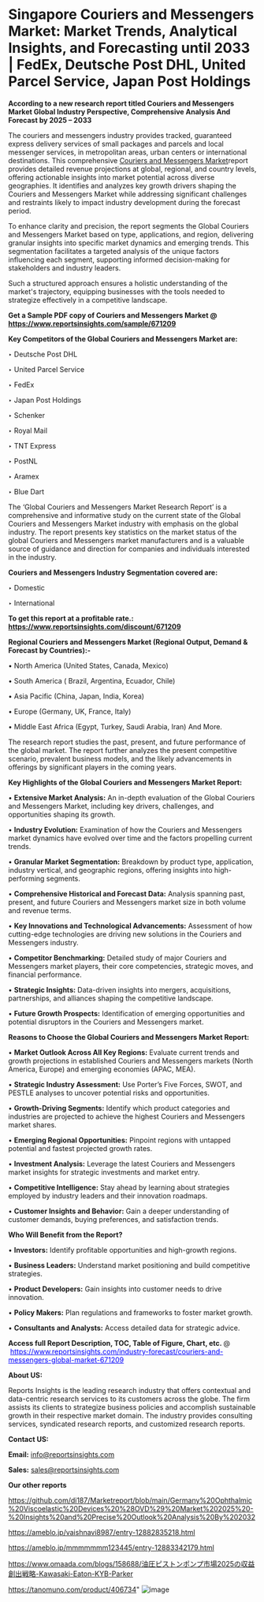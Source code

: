 # Singapore Couriers and Messengers Market: Market Trends, Analytical Insights, and Forecasting until 2033 | FedEx, Deutsche Post DHL, United Parcel Service, Japan Post Holdings

<strong>According to a new research report titled Couriers and Messengers Market Global Industry Perspective, Comprehensive Analysis And Forecast by 2025 – 2033</strong>

The couriers and messengers industry provides tracked, guaranteed express delivery services of small packages and parcels and local messenger services, in metropolitan areas, urban centers or international destinations. This comprehensive <a href=https://www.reportsinsights.com/sample/671209>Couriers and Messengers Market</a>report provides detailed revenue projections at global, regional, and country levels, offering actionable insights into market potential across diverse geographies. It identifies and analyzes key growth drivers shaping the Couriers and Messengers Market while addressing significant challenges and restraints likely to impact industry development during the forecast period.

To enhance clarity and precision, the report segments the Global Couriers and Messengers Market based on type, applications, and region, delivering granular insights into specific market dynamics and emerging trends. This segmentation facilitates a targeted analysis of the unique factors influencing each segment, supporting informed decision-making for stakeholders and industry leaders.

Such a structured approach ensures a holistic understanding of the market's trajectory, equipping businesses with the tools needed to strategize effectively in a competitive landscape.

<strong>Get a Sample PDF copy of Couriers and Messengers Market </strong><strong>@<a href=https://www.reportsinsights.com/sample/671209 style=color:#0000ff;> https://www.reportsinsights.com/sample/671209</a></strong></font>

<strong>Key Competitors of the Global Couriers and Messengers Market are:</strong>

‣ Deutsche Post DHL

‣ United Parcel Service

‣ FedEx

‣ Japan Post Holdings

‣ Schenker

‣ Royal Mail

‣ TNT Express

‣ PostNL

‣ Aramex

‣ Blue Dart

The ‘Global Couriers and Messengers Market Research Report’ is a comprehensive and informative study on the current state of the Global Couriers and Messengers Market industry with emphasis on the global industry. The report presents key statistics on the market status of the global Couriers and Messengers market manufacturers and is a valuable source of guidance and direction for companies and individuals interested in the industry.

<strong>Couriers and Messengers Industry Segmentation covered are:</strong>

‣ Domestic

‣ International

<strong>To get this report at a profitable rate.: <a href=https://www.reportsinsights.com/discount/671209 style=color:#0000ff;>https://www.reportsinsights.com/discount/671209</a></strong></font>

<strong>Regional Couriers and Messengers Market (Regional Output, Demand &amp; Forecast by Countries):-</strong>

• North America (United States, Canada, Mexico)

• South America ( Brazil, Argentina, Ecuador, Chile)

• Asia Pacific (China, Japan, India, Korea)

• Europe (Germany, UK, France, Italy)

• Middle East Africa (Egypt, Turkey, Saudi Arabia, Iran) And More.

The research report studies the past, present, and future performance of the global market. The report further analyzes the present competitive scenario, prevalent business models, and the likely advancements in offerings by significant players in the coming years.

<strong>Key Highlights of the Global Couriers and Messengers Market Report:</strong>

• <strong>Extensive Market Analysis:</strong> An in-depth evaluation of the Global Couriers and Messengers Market, including key drivers, challenges, and opportunities shaping its growth.

• <strong>Industry Evolution:</strong> Examination of how the Couriers and Messengers market dynamics have evolved over time and the factors propelling current trends.

• <strong>Granular Market Segmentation:</strong> Breakdown by product type, application, industry vertical, and geographic regions, offering insights into high-performing segments.

• <strong>Comprehensive Historical and Forecast Data:</strong> Analysis spanning past, present, and future Couriers and Messengers market size in both volume and revenue terms.

• <strong>Key Innovations and Technological Advancements:</strong> Assessment of how cutting-edge technologies are driving new solutions in the Couriers and Messengers industry.

• <strong>Competitor Benchmarking:</strong> Detailed study of major Couriers and Messengers market players, their core competencies, strategic moves, and financial performance.

• <strong>Strategic Insights:</strong> Data-driven insights into mergers, acquisitions, partnerships, and alliances shaping the competitive landscape.

• <strong>Future Growth Prospects:</strong> Identification of emerging opportunities and potential disruptors in the Couriers and Messengers market.

<strong>Reasons to Choose the Global Couriers and Messengers Market Report:</strong>

• <strong>Market Outlook Across All Key Regions:</strong> Evaluate current trends and growth projections in established Couriers and Messengers markets (North America, Europe) and emerging economies (APAC, MEA).

• <strong>Strategic Industry Assessment:</strong> Use Porter’s Five Forces, SWOT, and PESTLE analyses to uncover potential risks and opportunities.

• <strong>Growth-Driving Segments:</strong> Identify which product categories and industries are projected to achieve the highest Couriers and Messengers market shares.

• <strong>Emerging Regional Opportunities:</strong> Pinpoint regions with untapped potential and fastest projected growth rates.

• <strong>Investment Analysis:</strong> Leverage the latest Couriers and Messengers market insights for strategic investments and market entry.

• <strong>Competitive Intelligence:</strong> Stay ahead by learning about strategies employed by industry leaders and their innovation roadmaps.

• <strong>Customer Insights and Behavior:</strong> Gain a deeper understanding of customer demands, buying preferences, and satisfaction trends.

<strong>Who Will Benefit from the Report?</strong>

• <strong>Investors:</strong> Identify profitable opportunities and high-growth regions.

• <strong>Business Leaders:</strong> Understand market positioning and build competitive strategies.

• <strong>Product Developers:</strong> Gain insights into customer needs to drive innovation.

• <strong>Policy Makers:</strong> Plan regulations and frameworks to foster market growth.

• <strong>Consultants and Analysts:</strong> Access detailed data for strategic advice.
</ul>
<strong>Access full Report Description, TOC, Table of Figure, Chart, etc. </strong>@  <a href=https://www.reportsinsights.com/industry-forecast/couriers-and-messengers-global-market-671209 style=color:#0000ff;>https://www.reportsinsights.com/industry-forecast/couriers-and-messengers-global-market-671209</a></font>

<strong><strong>About US</strong>:</strong>

Reports Insights is the leading research industry that offers contextual and data-centric research services to its customers across the globe. The firm assists its clients to strategize business policies and accomplish sustainable growth in their respective market domain. The industry provides consulting services, syndicated research reports, and customized research reports.

<strong>Contact US:</strong>

<p class=""""><b>Email:</b> <a href=mailto:info@reportsinsights.com>info@reportsinsights.com</a></p>
<p class=""""><b>Sales:</b> <a href=mailto:sales@reportsinsights.com>sales@reportsinsights.com</a></p>

<strong>Our other reports</strong>

<a href=https://github.com/di187/Marketreport/blob/main/Germany%20Ophthalmic%20Viscoelastic%20Devices%20%28OVD%29%20Market%202025%20-%20Insights%20and%20Precise%20Outlook%20Analysis%20By%202032>https://github.com/di187/Marketreport/blob/main/Germany%20Ophthalmic%20Viscoelastic%20Devices%20%28OVD%29%20Market%202025%20-%20Insights%20and%20Precise%20Outlook%20Analysis%20By%202032</a>

<a href=https://ameblo.jp/vaishnavi8987/entry-12882835218.html>https://ameblo.jp/vaishnavi8987/entry-12882835218.html</a>

<a href=https://ameblo.jp/mmmmmmm123445/entry-12883342179.html>https://ameblo.jp/mmmmmmm123445/entry-12883342179.html</a>

<a href=https://www.omaada.com/blogs/158688/油圧ピストンポンプ市場2025の収益創出戦略-Kawasaki-Eaton-KYB-Parker>https://www.omaada.com/blogs/158688/油圧ピストンポンプ市場2025の収益創出戦略-Kawasaki-Eaton-KYB-Parker</a>

<a href=https://tanomuno.com/product/406734>https://tanomuno.com/product/406734</a>"
![image](https://github.com/user-attachments/assets/de478b57-da1a-4041-b56c-4010cb7afbad)
